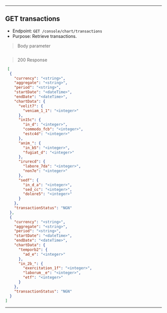 
----------------------------------------------------------------------------------
## GET transactions
* Endpoint: `GET /console/chart/transactions`
* Purpose: Retrieve transactions.

> Body parameter

```json

```
> 200 Response

```json
 [
  {
    "currency": "<string>",
    "aggregate": "<string>",
    "period": "<string>",
    "startDate": "<dateTime>",
    "endDate": "<dateTime>",
    "chartData": {
      "velit7": {
        "veniam_1_1": "<integer>"
      },
      "in15c": {
        "in_d": "<integer>",
        "commodo_fcb": "<integer>",
        "estc4d": "<integer>"
      },
      "anim_": {
        "in_b5": "<integer>",
        "fugiat_d": "<integer>"
      },
      "irurecd": {
        "labore_7da": "<integer>",
        "non7e": "<integer>"
      },
      "sedf": {
        "in_d_a": "<integer>",
        "sed_cc": "<integer>",
        "dolore5": "<integer>"
      }
    },
    "transactionStatus": "NGN"
  },
  {
    "currency": "<string>",
    "aggregate": "<string>",
    "period": "<string>",
    "startDate": "<dateTime>",
    "endDate": "<dateTime>",
    "chartData": {
      "temporb2": {
        "ad_e": "<integer>"
      },
      "in_2b_": {
        "exercitation_1f": "<integer>",
        "laborum__e": "<integer>",
        "etf": "<integer>"
      }
    },
    "transactionStatus": "NGN"
  }
]
```
----------------------------------------------------------------------------------